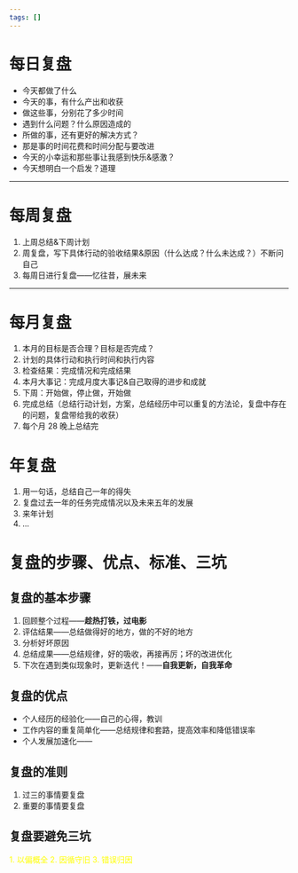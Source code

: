 ```yaml
---
tags: []
---
```

# 每日复盘
- 今天都做了什么
- 今天的事，有什么产出和收获
- 做这些事，分别花了多少时间
- 遇到什么问题？什么原因造成的
- 所做的事，还有更好的解决方式？
- 那是事的时间花费和时间分配与要改进
- 今天的小幸运和那些事让我感到快乐&感激？
- 今天想明白一个启发？道理

---
# 每周复盘
1. 上周总结&下周计划
2. 周复盘，写下具体行动的验收结果&原因（什么达成？什么未达成？）不断问自己
3. 每周日进行复盘——忆往昔，展未来
---
# 每月复盘
1. 本月的目标是否合理？目标是否完成？
2. 计划的具体行动和执行时间和执行内容
3. 检查结果：完成情况和完成结果
4. 本月大事记：完成月度大事记&自己取得的进步和成就
5. 下周：开始做，停止做，开始做
6. 完成总结（总结行动计划，方案，总结经历中可以重复的方法论，复盘中存在的问题，复盘带给我的收获）
7. 每个月 28 晚上总结完
# 年复盘
1. 用一句话，总结自己一年的得失
2. 复盘过去一年的任务完成情况以及未来五年的发展
3. 来年计划
4. ...
# 复盘的步骤、优点、标准、三坑
## 复盘的基本步骤
1. 回顾整个过程——**趁热打铁，过电影**
2. 评估结果——总结做得好的地方，做的不好的地方
3. 分析好坏原因
4. 总结成果——总结规律，好的吸收，再接再厉；坏的改进优化
5. 下次在遇到类似现象时，更新迭代！——**自我更新，自我革命**
## 复盘的优点 
- 个人经历的经验化——自己的心得，教训
- 工作内容的重复简单化——总结规律和套路，提高效率和降低错误率
- 个人发展加速化——
## 复盘的准则
1. 过三的事情要复盘
2. 重要的事情要复盘
## 复盘要避免三坑
<font color="#ffff00">1. 以偏概全</font>
<font color="#ffff00">2. 因循守旧</font>
<font color="#ffff00">3. 错误归因</font>
